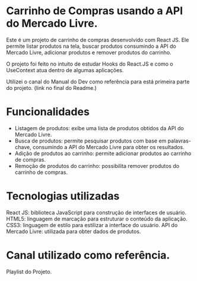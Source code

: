 # Carrinho de Compras usando a API do Mercado Livre.

Este é um projeto de carrinho de compras desenvolvido com React JS. Ele permite listar produtos na tela, buscar produtos consumindo a API do Mercado Livre, adicionar produtos e remover produtos do carrinho.

O projeto foi feito no intuito de estudar Hooks do React.JS e como o UseContext atua dentro de algumas aplicações.

Utilizei o canal do Manual do Dev como referência para está primeira parte do projeto. (link no final do Readme.)

# Funcionalidades
- Listagem de produtos: exibe uma lista de produtos obtidos da API do Mercado Livre.
- Busca de produtos: permite pesquisar produtos com base em palavras-chave, consumindo a API do Mercado Livre para obter os resultados.
- Adição de produtos ao carrinho: permite adicionar produtos ao carrinho de compras.
- Remoção de produtos do carrinho: possibilita remover produtos do carrinho de compras.

# Tecnologias utilizadas
React JS: biblioteca JavaScript para construção de interfaces de usuário.
HTML5: linguagem de marcação para estruturar o conteúdo da aplicação.
CSS3: linguagem de estilo para estilizar a interface do usuário.
API do Mercado Livre: utilizada para obter dados de produtos.

# Canal utilizado como referência.
<a src="https://www.youtube.com/playlist?list=PLdtmpu_1ITQKuHMG4s0wUMa55OdsYeWw0"> Playlist do Projeto. </a>
